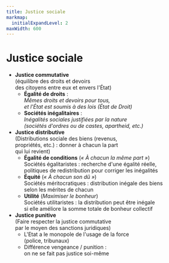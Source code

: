```yaml
---
title: Justice sociale
markmap:
  initialExpandLevel: 2
maxWidth: 600
---
```

# **Justice sociale**
- **Justice commutative** <br> (équilibre des droits et devoirs <br> des citoyens entre eux et envers l'État) <!--fold-->
  - **Égalité de droits** : <br> *Mêmes droits et devoirs pour tous, <br> et l'État est soumis à des lois (État de Droit)*
  - **Sociétés inégalitaires** : <br> *Inégalités sociales justifiées par la nature <br> (sociétés d'ordres ou de castes, apartheid, etc.)*
- **Justice distributive** <br> (Distributions sociale des biens (revenus, <br> propriétés, etc.) : donner à chacun la part <br> qui lui revient)
  - **Égalité de conditions** (*« À chacun la même part »*) <br> Sociétés égalitaristes : recherche d'une égalité réelle, <br> politiques de redistribution pour corriger les inégalités
  - **Équité** (*« À chacun son dû »*) <br> Sociétés méritocratiques : distribution inégale des biens <br> selon les mérites de chacun
  - **Utilité** (*Maximiser le bonheur*) <br> Sociétés utilitaristes : la distribution peut être inégale <br> si elle améliore la somme totale de bonheur collectif
- **Justice punitive** <br> (Faire respecter la justice commutative <br> par le moyen des sanctions juridiques) 
  - L'Etat a le monopole de l'usage de la force <br> (police, tribunaux)
  - Différence vengeance / punition : <br> on ne se fait pas justice soi-même


